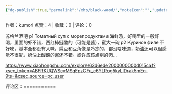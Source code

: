 ```yaml
---
{"dg-publish":true,"permalink":"/xhs/black-wood/","noteIcon":"","updated":"2025-03-17T22:38:09.672+08:00"}
---
```


作者：kumori
点赞：4   |   收藏：0   |   评论：0

苏格兰酒吧
p1 Томатный суп с морепродуктами 海鲜汤，好喝里的一般好喝，里面的虾不错，西红柿挺酸的（可能是酱），蛮大一碗
p2 Куриное филе 不好吃，基本全都没有入味，扁豆和豆角像是冷冻的，都没啥味道，奶油还可以但感觉不很配，奶油上酸酸的酱还不错。或许应该点别的肉…

https://www.xiaohongshu.com/explore/63d6ede2000000000d015caf?xsec_token=ABFRKUQWScvMSqEpzCFu_c6YLRog5kyLIDrak5mEq-9ts=&xsec_source=pc_user

评论区：===========

